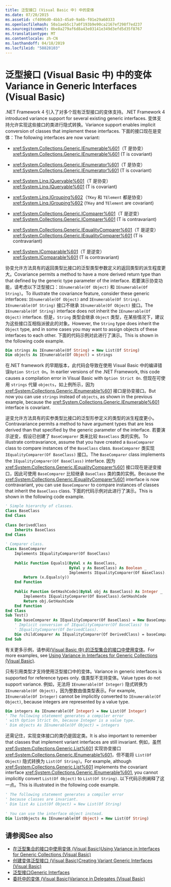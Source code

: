 ```yaml
---
title: 泛型接口 (Visual Basic 中) 中的变体
ms.date: 07/20/2015
ms.assetid: cf4096d0-4bb3-45a9-9a6b-f01e29a60333
ms.openlocfilehash: 50a1aeb5c17a0f193b9e90ca2167ef298f7ed237
ms.sourcegitcommit: 0be8a279af6d8a43e03141e349d3efd5d35f8767
ms.translationtype: MT
ms.contentlocale: zh-CN
ms.lasthandoff: 04/18/2019
ms.locfileid: "58828103"
---
```

# <a name="variance-in-generic-interfaces-visual-basic"></a><span data-ttu-id="35a50-102">泛型接口 (Visual Basic 中) 中的变体</span><span class="sxs-lookup"><span data-stu-id="35a50-102">Variance in Generic Interfaces (Visual Basic)</span></span>
<span data-ttu-id="35a50-103">.NET Framework 4 引入了对多个现有泛型接口的变体支持。</span><span class="sxs-lookup"><span data-stu-id="35a50-103">.NET Framework 4 introduced variance support for several existing generic interfaces.</span></span> <span data-ttu-id="35a50-104">变体支持允许实现这些接口的类进行隐式转换。</span><span class="sxs-lookup"><span data-stu-id="35a50-104">Variance support enables implicit conversion of classes that implement these interfaces.</span></span> <span data-ttu-id="35a50-105">下面的接口现在是变体：</span><span class="sxs-lookup"><span data-stu-id="35a50-105">The following interfaces are now variant:</span></span>  
  
-   <span data-ttu-id="35a50-106"><xref:System.Collections.Generic.IEnumerable%601>（T 是协变）</span><span class="sxs-lookup"><span data-stu-id="35a50-106"><xref:System.Collections.Generic.IEnumerable%601> (T is covariant)</span></span>  
  
-   <span data-ttu-id="35a50-107"><xref:System.Collections.Generic.IEnumerator%601>（T 是协变）</span><span class="sxs-lookup"><span data-stu-id="35a50-107"><xref:System.Collections.Generic.IEnumerator%601> (T is covariant)</span></span>  
  
-   <span data-ttu-id="35a50-108"><xref:System.Linq.IQueryable%601>（T 是协变）</span><span class="sxs-lookup"><span data-stu-id="35a50-108"><xref:System.Linq.IQueryable%601> (T is covariant)</span></span>  
  
-   <span data-ttu-id="35a50-109"><xref:System.Linq.IGrouping%602>（`TKey` 和 `TElement` 都是协变）</span><span class="sxs-lookup"><span data-stu-id="35a50-109"><xref:System.Linq.IGrouping%602> (`TKey` and `TElement` are covariant)</span></span>  
  
-   <span data-ttu-id="35a50-110"><xref:System.Collections.Generic.IComparer%601>（T 是逆变）</span><span class="sxs-lookup"><span data-stu-id="35a50-110"><xref:System.Collections.Generic.IComparer%601> (T is contravariant)</span></span>  
  
-   <span data-ttu-id="35a50-111"><xref:System.Collections.Generic.IEqualityComparer%601>（T 是逆变）</span><span class="sxs-lookup"><span data-stu-id="35a50-111"><xref:System.Collections.Generic.IEqualityComparer%601> (T is contravariant)</span></span>  
  
-   <span data-ttu-id="35a50-112"><xref:System.IComparable%601>（T 是逆变）</span><span class="sxs-lookup"><span data-stu-id="35a50-112"><xref:System.IComparable%601> (T is contravariant)</span></span>  
  
 <span data-ttu-id="35a50-113">协变允许方法具有的返回类型比接口的泛型类型参数定义的返回类型的派生程度更大。</span><span class="sxs-lookup"><span data-stu-id="35a50-113">Covariance permits a method to have a more derived return type than that defined by the generic type parameter of the interface.</span></span> <span data-ttu-id="35a50-114">若要演示协变功能，请考虑以下泛型接口：`IEnumerable(Of Object)` 和 `IEnumerable(Of String)`。</span><span class="sxs-lookup"><span data-stu-id="35a50-114">To illustrate the covariance feature, consider these generic interfaces: `IEnumerable(Of Object)` and `IEnumerable(Of String)`.</span></span> <span data-ttu-id="35a50-115">`IEnumerable(Of String)` 接口不继承 `IEnumerable(Of Object)` 接口。</span><span class="sxs-lookup"><span data-stu-id="35a50-115">The `IEnumerable(Of String)` interface does not inherit the `IEnumerable(Of Object)` interface.</span></span> <span data-ttu-id="35a50-116">但是，`String` 类型会继承 `Object` 类型，在某些情况下，建议为这些接口互相指派彼此的对象。</span><span class="sxs-lookup"><span data-stu-id="35a50-116">However, the `String` type does inherit the `Object` type, and in some cases you may want to assign objects of these interfaces to each other.</span></span> <span data-ttu-id="35a50-117">下面的代码示例对此进行了演示。</span><span class="sxs-lookup"><span data-stu-id="35a50-117">This is shown in the following code example.</span></span>  
  
```vb  
Dim strings As IEnumerable(Of String) = New List(Of String)  
Dim objects As IEnumerable(Of Object) = strings  
```  
  
 <span data-ttu-id="35a50-118">在.NET framework 的早期版本，此代码会导致在使用 Visual Basic 中的编译错误`Option Strict On`。</span><span class="sxs-lookup"><span data-stu-id="35a50-118">In earlier versions of the .NET Framework, this code causes a compilation error in Visual Basic with `Option Strict On`.</span></span> <span data-ttu-id="35a50-119">但现在可使用 `strings` 代替 `objects`，如上例所示，因为 <xref:System.Collections.Generic.IEnumerable%601> 接口是协变接口。</span><span class="sxs-lookup"><span data-stu-id="35a50-119">But now you can use `strings` instead of `objects`, as shown in the previous example, because the <xref:System.Collections.Generic.IEnumerable%601> interface is covariant.</span></span>  
  
 <span data-ttu-id="35a50-120">逆变允许方法具有的实参类型比接口的泛型形参定义的类型的派生程度更小。</span><span class="sxs-lookup"><span data-stu-id="35a50-120">Contravariance permits a method to have argument types that are less derived than that specified by the generic parameter of the interface.</span></span> <span data-ttu-id="35a50-121">若要演示逆变，假设已创建了 `BaseComparer` 类来比较 `BaseClass` 类的实例。</span><span class="sxs-lookup"><span data-stu-id="35a50-121">To illustrate contravariance, assume that you have created a `BaseComparer` class to compare instances of the `BaseClass` class.</span></span> <span data-ttu-id="35a50-122">`BaseComparer` 类实现 `IEqualityComparer(Of BaseClass)` 接口。</span><span class="sxs-lookup"><span data-stu-id="35a50-122">The `BaseComparer` class implements the `IEqualityComparer(Of BaseClass)` interface.</span></span> <span data-ttu-id="35a50-123">因为 <xref:System.Collections.Generic.IEqualityComparer%601> 接口现在是逆变接口，因此可使用 `BaseComparer` 比较继承 `BaseClass` 类的类的实例。</span><span class="sxs-lookup"><span data-stu-id="35a50-123">Because the <xref:System.Collections.Generic.IEqualityComparer%601> interface is now contravariant, you can use `BaseComparer` to compare instances of classes that inherit the `BaseClass` class.</span></span> <span data-ttu-id="35a50-124">下面的代码示例对此进行了演示。</span><span class="sxs-lookup"><span data-stu-id="35a50-124">This is shown in the following code example.</span></span>  
  
```vb  
' Simple hierarchy of classes.  
Class BaseClass  
End Class  
  
Class DerivedClass  
    Inherits BaseClass  
End Class  
  
' Comparer class.  
Class BaseComparer  
    Implements IEqualityComparer(Of BaseClass)  
  
    Public Function Equals1(ByVal x As BaseClass,  
                            ByVal y As BaseClass) As Boolean _  
                            Implements IEqualityComparer(Of BaseClass).Equals  
        Return (x.Equals(y))  
    End Function  
  
    Public Function GetHashCode1(ByVal obj As BaseClass) As Integer _  
        Implements IEqualityComparer(Of BaseClass).GetHashCode  
        Return obj.GetHashCode  
    End Function  
End Class  
Sub Test()  
    Dim baseComparer As IEqualityComparer(Of BaseClass) = New BaseComparer  
    ' Implicit conversion of IEqualityComparer(Of BaseClass) to   
    ' IEqualityComparer(Of DerivedClass).  
    Dim childComparer As IEqualityComparer(Of DerivedClass) = baseComparer  
End Sub  
```  
  
 <span data-ttu-id="35a50-125">有关更多示例，请参阅[(Visual Basic 中) 的泛型集合的接口中使用变体](../../../../visual-basic/programming-guide/concepts/covariance-contravariance/using-variance-in-interfaces-for-generic-collections.md)。</span><span class="sxs-lookup"><span data-stu-id="35a50-125">For more examples, see [Using Variance in Interfaces for Generic Collections (Visual Basic)](../../../../visual-basic/programming-guide/concepts/covariance-contravariance/using-variance-in-interfaces-for-generic-collections.md).</span></span>  
  
 <span data-ttu-id="35a50-126">只有引用类型才支持使用泛型接口中的变体。</span><span class="sxs-lookup"><span data-stu-id="35a50-126">Variance in generic interfaces is supported for reference types only.</span></span> <span data-ttu-id="35a50-127">值类型不支持变体。</span><span class="sxs-lookup"><span data-stu-id="35a50-127">Value types do not support variance.</span></span> <span data-ttu-id="35a50-128">例如，无法将 `IEnumerable(Of Integer)` 隐式转换为 `IEnumerable(Of Object)`，因为整数由值类型表示。</span><span class="sxs-lookup"><span data-stu-id="35a50-128">For example, `IEnumerable(Of Integer)` cannot be implicitly converted to `IEnumerable(Of Object)`, because integers are represented by a value type.</span></span>  
  
```vb  
Dim integers As IEnumerable(Of Integer) = New List(Of Integer)  
' The following statement generates a compiler error  
' with Option Strict On, because Integer is a value type.  
' Dim objects As IEnumerable(Of Object) = integers  
```  
  
 <span data-ttu-id="35a50-129">还需记住，实现变体接口的类仍是固定类。</span><span class="sxs-lookup"><span data-stu-id="35a50-129">It is also important to remember that classes that implement variant interfaces are still invariant.</span></span> <span data-ttu-id="35a50-130">例如，虽然 <xref:System.Collections.Generic.List%601> 实现协变接口 <xref:System.Collections.Generic.IEnumerable%601>，但不能将 `List(Of Object)` 隐式转换为 `List(Of String)`。</span><span class="sxs-lookup"><span data-stu-id="35a50-130">For example, although <xref:System.Collections.Generic.List%601> implements the covariant interface <xref:System.Collections.Generic.IEnumerable%601>, you cannot implicitly convert `List(Of Object)` to `List(Of String)`.</span></span> <span data-ttu-id="35a50-131">以下代码示例阐释了这一点。</span><span class="sxs-lookup"><span data-stu-id="35a50-131">This is illustrated in the following code example.</span></span>  
  
```vb  
' The following statement generates a compiler error  
' because classes are invariant.  
' Dim list As List(Of Object) = New List(Of String)  
  
' You can use the interface object instead.  
Dim listObjects As IEnumerable(Of Object) = New List(Of String)  
```  
  
## <a name="see-also"></a><span data-ttu-id="35a50-132">请参阅</span><span class="sxs-lookup"><span data-stu-id="35a50-132">See also</span></span>

- [<span data-ttu-id="35a50-133">在泛型集合的接口中使用变体 (Visual Basic)</span><span class="sxs-lookup"><span data-stu-id="35a50-133">Using Variance in Interfaces for Generic Collections (Visual Basic)</span></span>](../../../../visual-basic/programming-guide/concepts/covariance-contravariance/using-variance-in-interfaces-for-generic-collections.md)
- [<span data-ttu-id="35a50-134">创建变体泛型接口 (Visual Basic)</span><span class="sxs-lookup"><span data-stu-id="35a50-134">Creating Variant Generic Interfaces (Visual Basic)</span></span>](../../../../visual-basic/programming-guide/concepts/covariance-contravariance/creating-variant-generic-interfaces.md)
- [<span data-ttu-id="35a50-135">泛型接口</span><span class="sxs-lookup"><span data-stu-id="35a50-135">Generic Interfaces</span></span>](../../../../standard/generics/interfaces.md)
- [<span data-ttu-id="35a50-136">委托中的变体 (Visual Basic)</span><span class="sxs-lookup"><span data-stu-id="35a50-136">Variance in Delegates (Visual Basic)</span></span>](../../../../visual-basic/programming-guide/concepts/covariance-contravariance/variance-in-delegates.md)
